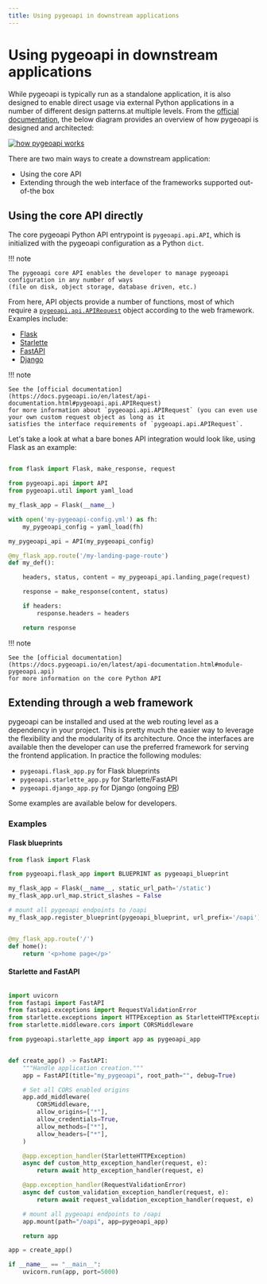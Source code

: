 ```yaml
---
title: Using pygeoapi in downstream applications
---
```


# Using pygeoapi in downstream applications

While pygeoapi is typically run as a standalone application, it is also designed
to enable direct usage via external Python applications in a number of different
design patterns.at multiple levels. From the [official documentation](https://docs.pygeoapi.io/en/latest/how-pygeoapi-works.html), the below
diagram provides an overview of how pygeoapi is designed and architected:

[![how pygeoapi works](https://docs.pygeoapi.io/en/latest/_images/how-pygeoapi-works.png)](https://docs.pygeoapi.io/en/latest/how-pygeoapi-works.html)

There are two main ways to create a downstream application:

- Using the core API
- Extending through the web interface of the frameworks supported out-of-the box

## Using the core API directly

The core pygeoapi Python API entrypoint is `pygeoapi.api.API`, which is initialized with the pygeoapi configuration
as a Python `dict`.

!!! note

    The pygeoapi core API enables the developer to manage pygeoapi configuration in any number of ways
    (file on disk, object storage, database driven, etc.)

From here, API objects provide a number of functions, most of which require a [`pygeoapi.api.APIRequest`](https://docs.pygeoapi.io/en/latest/api-documentation.html#pygeoapi.api.APIRequest) object
according to the web framework. Examples include:

- [Flask](https://flask.palletsprojects.com/en/latest/api/#incoming-request-data)
- [Starlette](https://www.starlette.io/requests)
- [FastAPI](https://fastapi.tiangolo.com/advanced/using-request-directly)
- [Django](https://docs.djangoproject.com/en/4.1/ref/request-response/#django.http.HttpRequest)

!!! note

    See the [official documentation](https://docs.pygeoapi.io/en/latest/api-documentation.html#pygeoapi.api.APIRequest)
    for more information about `pygeoapi.api.APIRequest` (you can even use your own custom request object as long as it
    satisfies the interface requirements of `pygeoapi.api.APIRequest`.

Let's take a look at what a bare bones API integration would look like, using Flask as an example:

```python

from flask import Flask, make_response, request

from pygeoapi.api import API
from pygeoapi.util import yaml_load

my_flask_app = Flask(__name__)

with open('my-pygeoapi-config.yml') as fh:
    my_pygeoapi_config = yaml_load(fh)

my_pygeoapi_api = API(my_pygeoapi_config)

@my_flask_app.route('/my-landing-page-route')
def my_def():

    headers, status, content = my_pygeoapi_api.landing_page(request)

    response = make_response(content, status)

    if headers: 
        response.headers = headers

    return response
```

!!! note

    See the [official documentation](https://docs.pygeoapi.io/en/latest/api-documentation.html#module-pygeoapi.api)
    for more information on the core Python API

## Extending through a web framework

pygeoapi can be installed and used at the web routing level as a dependency in your project. This is pretty much the easier way to leverage the flexibility and the modularity of its architecture.
Once the interfaces are available then the developer can use the preferred framework for serving the frontend application. In practice
the following modules:

- `pygeoapi.flask_app.py` for Flask blueprints
- `pygeoapi.starlette_app.py` for Starlette/FastAPI
- `pygeoapi.django_app.py` for Django (ongoing [PR](https://github.com/geopython/pygeoapi/pull/630))

Some examples are available below for developers.

### Examples

#### Flask blueprints

```python
from flask import Flask

from pygeoapi.flask_app import BLUEPRINT as pygeoapi_blueprint

my_flask_app = Flask(__name__, static_url_path='/static')
my_flask_app.url_map.strict_slashes = False

# mount all pygeoapi endpoints to /oapi
my_flask_app.register_blueprint(pygeoapi_blueprint, url_prefix='/oapi')


@my_flask_app.route('/')
def home():
    return '<p>home page</p>'
```

#### Starlette and FastAPI

```python

import uvicorn
from fastapi import FastAPI
from fastapi.exceptions import RequestValidationError
from starlette.exceptions import HTTPException as StarletteHTTPException
from starlette.middleware.cors import CORSMiddleware

from pygeoapi.starlette_app import app as pygeoapi_app


def create_app() -> FastAPI:
    """Handle application creation."""
    app = FastAPI(title="my_pygeoapi", root_path="", debug=True)

    # Set all CORS enabled origins
    app.add_middleware(
        CORSMiddleware,
        allow_origins=["*"],
        allow_credentials=True,
        allow_methods=["*"],
        allow_headers=["*"],
    )

    @app.exception_handler(StarletteHTTPException)
    async def custom_http_exception_handler(request, e):
        return await http_exception_handler(request, e)

    @app.exception_handler(RequestValidationError)
    async def custom_validation_exception_handler(request, e):
        return await request_validation_exception_handler(request, e)

    # mount all pygeoapi endpoints to /oapi
    app.mount(path="/oapi", app=pygeoapi_app)

    return app

app = create_app()

if __name__ == "__main__":
    uvicorn.run(app, port=5000)
```
